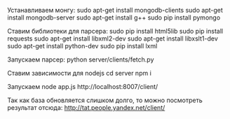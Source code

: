 Устанавливаем монгу:
sudo apt-get install mongodb-clients
sudo apt-get install mongodb-server
sudo apt-get install g++
sudo pip install pymongo

Ставим библиотеки для парсера:
sudo pip install html5lib
sudo pip install requests
sudo apt-get install libxml2-dev
sudo apt-get install libxslt1-dev
sudo apt-get install python-dev
sudo pip install lxml

Запускаем парсер: python server/clients/fetch.py

Ставим зависимости для nodejs
cd server
npm i

Запускаем node app.js
http://localhost:8007/client/

Так как база обновляется слишком долго, то можно посмотреть результат отсюда:
http://tat.people.yandex.net/client/